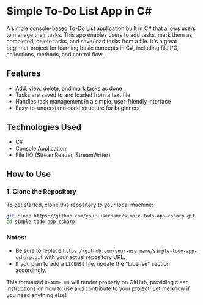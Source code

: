 # Simple To-Do List App in C#

A simple console-based To-Do List application built in C# that allows users to manage their tasks. This app enables users to add tasks, mark them as completed, delete tasks, and save/load tasks from a file. It's a great beginner project for learning basic concepts in C#, including file I/O, collections, methods, and control flow.

## Features
- Add, view, delete, and mark tasks as done
- Tasks are saved to and loaded from a text file
- Handles task management in a simple, user-friendly interface
- Easy-to-understand code structure for beginners

## Technologies Used
- C#
- Console Application
- File I/O (StreamReader, StreamWriter)

## How to Use

### 1. Clone the Repository
To get started, clone this repository to your local machine:

```bash
git clone https://github.com/your-username/simple-todo-app-csharp.git
cd simple-todo-app-csharp
```

### Notes:
- Be sure to replace `https://github.com/your-username/simple-todo-app-csharp.git` with your actual repository URL.
- If you plan to add a `LICENSE` file, update the "License" section accordingly.

This formatted `README.md` will render properly on GitHub, providing clear instructions on how to use and contribute to your project! Let me know if you need anything else!
